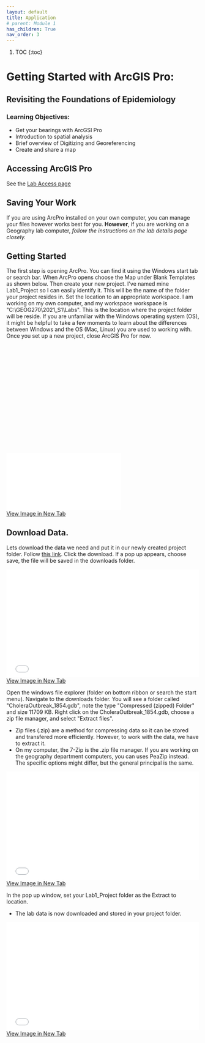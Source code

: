```yaml
---
layout: default
title: Application
# parent: Module 1
has_children: True
nav_order: 3
---
```




1. TOC
{:toc}



# Getting Started with ArcGIS Pro:

## Revisiting the Foundations of Epidemiology

### Learning Objectives:

* Get your bearings with ArcGSI Pro
* Introduction to spatial analysis
* Brief overview of Digitizing and Georeferencing
* Create and share a map



## Accessing ArcGIS Pro

See the [Lab Access page](https://june-skeeter.github.io/GEOS270W1/docs/Labs.html)

## Saving Your Work
If you are using ArcPro installed on your own computer, you can manage your files however works best for you.  **However**, if you are working on a Geography lab computer, *follow the instructions on the lab details page closely.*

## Getting Started
The first step is opening ArcPro.  You can find it using the Windows start tab or search bar.  When ArcPro opens choose the Map under Blank Templates as shown below.  Then create your new project.  I've named mine Lab1_Project so I can easily identify it.  This will be the name of the folder your project resides in.  Set the location to an appropriate workspace.  I am working on my own computer, and my workspace workspace is "C:\GEOG270\2021_S1\Labs".  This is the location where the project folder will be reside.  If you are unfamiliar with the Windows operating system (OS), it might be helpful to take a few moments to learn about the differences between Windows and the OS (Mac, Linux) you are used to working with.  Once you set up a new project, close ArcGIS Pro for now.  

<div style="overflow: hidden;
  padding-top: 56.25%;
  position: relative">
  <iframe src="content/images/New_Project.png" title="Processes" scrolling="no" frameborder="0"

    style="border: 0;
   height: 100%;
   left: 0;
   position: absolute;
   top: 0;
   width: 100%;">
   <p>Your browser does not support iframes.</p>
 </iframe>
</div>
<a href="content/images/New_Project.png" target="_blank">View Image in New Tab</a>



## Download Data.
Lets download the data we need and put it in our newly created project folder.  Follow [this link](https://github.com/June-Skeeter/GEOB270_Lab1_2021S1/blob/master/lab1_data/CholeraOutbreak_1854.gdb.zip).  Click the download.  If a pop up appears, choose save, the file will be saved in the downloads folder.

<div style="overflow: hidden;
  padding-top: 56.25%;
  position: relative">
  <iframe src="content/images/Download.png" title="Processes" scrolling="no" frameborder="0"
    style="border: 0;
   height: 100%;
   left: 0;
   position: absolute;
   top: 0;
   width: 100%;">
   <p>Your browser does not support iframes.</p>
 </iframe>
</div>
<a href="content/images/Download.png" target="_blank">View Image in New Tab</a>

Open the windows file explorer (folder on bottom ribbon or search the start menu).  Navigate to the downloads folder.  You will see a folder called "CholeraOutbreak_1854.gdb", note the type "Compressed (zipped) Folder" and size 11709 KB.  Right click on the CholeraOutbreak_1854.gdb, choose a zip file manager, and select "Extract files".
* Zip files (.zip) are a method for compressing data so it can be stored and transfered more efficiently.  However, to work with the data, we have to extract it.
* On my computer, the 7-Zip is the .zip file manager.  If you are working on the geography department computers, you can uses PeaZip instead.  The specific options might differ, but the general principal is the same.

<div style="overflow: hidden;
  padding-top: 56.25%;
  position: relative">
  <iframe src="content/images/Extract.png" title="Processes" scrolling="no" frameborder="0"
    style="border: 0;
   height: 100%;
   left: 0;
   position: absolute;
   top: 0;
   width: 100%;">
   <p>Your browser does not support iframes.</p>
 </iframe>
</div>
<a href="content/images/Extract.png" target="_blank">View Image in New Tab</a>

In the pop up window, set your Lab1_Project folder as the Extract to location.
* The lab data is now downloaded and stored in your project folder.

<div style="overflow: hidden;
  padding-top: 56.25%;
  position: relative">
  <iframe src="content/images/Unzip.png" title="Processes" scrolling="no" frameborder="0"
    style="border: 0;
   height: 100%;
   left: 0;
   position: absolute;
   top: 0;
   width: 100%;">
   <p>Your browser does not support iframes.</p>
 </iframe>
</div>
<a href="content/images/Unzip.png" target="_blank">View Image in New Tab</a>

